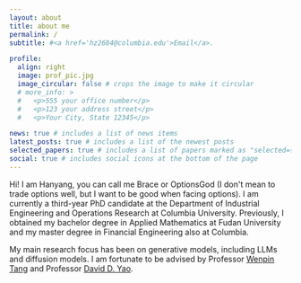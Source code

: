 ```yaml
---
layout: about
title: about me
permalink: /
subtitle: #<a href='hz2684@columbia.edu'>Email</a>.

profile:
  align: right
  image: prof_pic.jpg
  image_circular: false # crops the image to make it circular
  # more_info: >
  #   <p>555 your office number</p>
  #   <p>123 your address street</p>
  #   <p>Your City, State 12345</p>

news: true # includes a list of news items
latest_posts: true # includes a list of the newest posts
selected_papers: true # includes a list of papers marked as "selected={true}"
social: true # includes social icons at the bottom of the page
---
```


<!-- Write your biography here. Tell the world about yourself. Link to your favorite [subreddit](http://reddit.com). You can put a picture in, too. The code is already in, just name your picture `prof_pic.jpg` and put it in the `img/` folder.

Put your address / P.O. box / other info right below your picture. You can also disable any of these elements by editing `profile` property of the YAML header of your `_pages/about.md`. Edit `_bibliography/papers.bib` and Jekyll will render your [publications page](/al-folio/publications/) automatically.

Link to your social media connections, too. This theme is set up to use [Font Awesome icons](https://fontawesome.com/) and [Academicons](https://jpswalsh.github.io/academicons/), like the ones below. Add your Facebook, Twitter, LinkedIn, Google Scholar, or just disable all of them. -->

Hi! I am Hanyang, you can call me Brace or OptionsGod (I don't mean to trade options well, but I want to be good when facing options). I am currently a third-year PhD candidate at the Department of Industrial Engineering and Operations Research at Columbia University. Previously, I obtained my bachelor degree in Applied Mathematics at Fudan University and my master degree in Financial Engineering also at Columbia.

My main research focus has been on generative models, including LLMs and diffusion models. I am fortunate to be advised by Professor [Wenpin Tang](https://www.columbia.edu/~wt2319/) and Professor [David D. Yao](https://www.columbia.edu/~yao/).